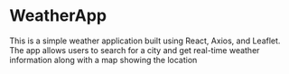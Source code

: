 # WeatherApp
This is a simple weather application built using React, Axios, and Leaflet. The app allows users to search for a city and get real-time weather information along with a map showing the location
